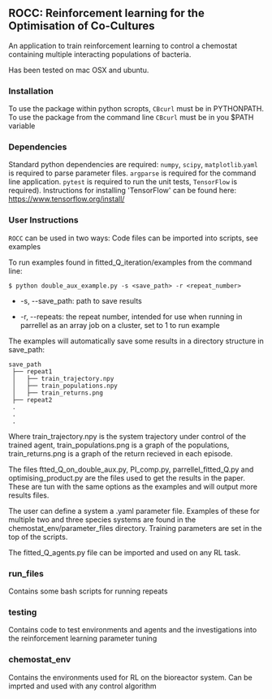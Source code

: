 ## ROCC: Reinforcement learning for the Optimisation of Co-Cultures
An application to train reinforcement learning to control a chemostat containing multiple interacting populations of bacteria.

Has been tested on mac OSX and ubuntu.

### Installation
To use the package within python scropts, `CBcurl` must be in PYTHONPATH.
To use the package from the command line `CBcurl` must be in you $PATH variable

### Dependencies
Standard python dependencies are required: `numpy`, `scipy`, `matplotlib`.`yaml` is required to parse parameter files. `argparse` is required for the command line application. `pytest` is required to run the unit tests, `TensorFlow` is required). Instructions for installing 'TensorFlow' can be found here:
 https://www.tensorflow.org/install/

### User Instructions
`ROCC` can be used in two ways:
Code files can be imported into scripts, see examples

To run examples found in fitted_Q_iteration/examples from the command line:
```console
$ python double_aux_example.py -s <save_path> -r <repeat_number>
```
  - -s, --save_path: path to save results

  - -r, --repeats: the repeat number, intended for use when running in parrellel as an array job on a cluster, set to 1 to run example


The examples will automatically save some results in a directory structure in save_path:

```
save_path
 ├── repeat1
 │   ├── train_trajectory.npy
 │   ├── train_populations.npy
 │   ├── train_returns.png
 ├── repeat2
 .
 .
 .
```

Where train_trajectory.npy is the system trajectory under control of the trained agent, train_populations.png is a graph of the populations, train_returns.png is a graph of the return recieved in each episode.

The files ftted_Q_on_double_aux.py, PI_comp.py, parrellel_fitted_Q.py and optimising_product.py are the files used to get the results in the paper. These are tun with the same options as the examples and will output more results files.

The user can define a system a .yaml parameter file. Examples of these for multiple two and three species systems are found in the chemostat_env/parameter_files directory. Training parameters are set in the top of the scripts.

The fitted_Q_agents.py file can be imported and used on any RL task.


### run_files
Contains some bash scripts for running repeats

### testing
Contains code to test environments and agents and the investigations into the reinforcement learning parameter tuning


### chemostat_env
Contains the environments used for RL on the bioreactor system. Can be imprted and used with any control algorithm
